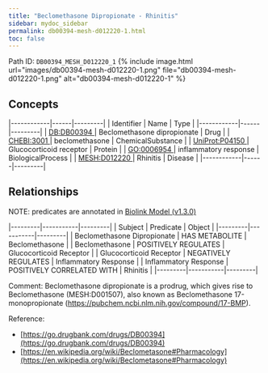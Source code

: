 ```yaml
---
title: "Beclomethasone Dipropionate - Rhinitis"
sidebar: mydoc_sidebar
permalink: db00394-mesh-d012220-1.html
toc: false 
---
```



Path ID: `DB00394_MESH_D012220_1`
{% include image.html url="images/db00394-mesh-d012220-1.png" file="db00394-mesh-d012220-1.png" alt="db00394-mesh-d012220-1" %}

## Concepts

|------------|------|---------|
| Identifier | Name | Type    |
|------------|------|---------|
| <a href="https://identifiers.org/DB:DB00394">DB:DB00394 </a> | Beclomethasone dipropionate | Drug |
| <a href="https://identifiers.org/CHEBI:3001">CHEBI:3001 </a> | beclomethasone | ChemicalSubstance |
| <a href="https://identifiers.org/UniProt:P04150">UniProt:P04150 </a> | Glucocorticoid receptor | Protein |
| <a href="https://identifiers.org/GO:0006954">GO:0006954 </a> | inflammatory response | BiologicalProcess |
| <a href="https://identifiers.org/MESH:D012220">MESH:D012220 </a> | Rhinitis | Disease |
|------------|------|---------|

## Relationships


NOTE: predicates are annotated in <a href="https://github.com/biolink/biolink-model/releases/tag/v1.3.0">Biolink Model (v1.3.0)</a>

|---------|-----------|---------|
| Subject | Predicate | Object  |
|---------|-----------|---------|
| Beclomethasone Dipropionate | HAS METABOLITE | Beclomethasone |
| Beclomethasone | POSITIVELY REGULATES | Glucocorticoid Receptor |
| Glucocorticoid Receptor | NEGATIVELY REGULATES | Inflammatory Response |
| Inflammatory Response | POSITIVELY CORRELATED WITH | Rhinitis |
|---------|-----------|---------|

Comment: Beclomethasone dipropionate is a prodrug, which gives rise to Beclomethasone (MESH:D001507), also known as Beclomethasone 17-monopropionate (https://pubchem.ncbi.nlm.nih.gov/compound/17-BMP).

Reference: 
  - [https://go.drugbank.com/drugs/DB00394](https://go.drugbank.com/drugs/DB00394)
  - [https://en.wikipedia.org/wiki/Beclometasone#Pharmacology](https://en.wikipedia.org/wiki/Beclometasone#Pharmacology)
